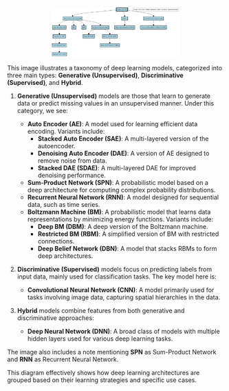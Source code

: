 <p align="center">
  <img src="https://github.com/S7orx/Notes-/blob/main/DeepLearningModels.png" width="300"/>
</p>

This image illustrates a taxonomy of deep learning models, categorized into three main types: **Generative (Unsupervised)**, **Discriminative (Supervised)**, and **Hybrid**.

1. **Generative (Unsupervised)** models are those that learn to generate data or predict missing values in an unsupervised manner. Under this category, we see:
   - **Auto Encoder (AE)**: A model used for learning efficient data encoding. Variants include:
     - **Stacked Auto Encoder (SAE)**: A multi-layered version of the autoencoder.
     - **Denoising Auto Encoder (DAE)**: A version of AE designed to remove noise from data.
     - **Stacked DAE (SDAE)**: A multi-layered DAE for improved denoising performance.
   - **Sum-Product Network (SPN)**: A probabilistic model based on a deep architecture for computing complex probability distributions.
   - **Recurrent Neural Network (RNN)**: A model designed for sequential data, such as time series.
   - **Boltzmann Machine (BM)**: A probabilistic model that learns data representations by minimizing energy functions. Variants include:
     - **Deep BM (DBM)**: A deep version of the Boltzmann machine.
     - **Restricted BM (RBM)**: A simplified version of BM with restricted connections.
     - **Deep Belief Network (DBN)**: A model that stacks RBMs to form deep architectures.

2. **Discriminative (Supervised)** models focus on predicting labels from input data, mainly used for classification tasks. The key model here is:
   - **Convolutional Neural Network (CNN)**: A model primarily used for tasks involving image data, capturing spatial hierarchies in the data.

3. **Hybrid** models combine features from both generative and discriminative approaches:
   - **Deep Neural Network (DNN)**: A broad class of models with multiple hidden layers used for various deep learning tasks.

The image also includes a note mentioning **SPN** as Sum-Product Network and **RNN** as Recurrent Neural Network.

This diagram effectively shows how deep learning architectures are grouped based on their learning strategies and specific use cases.
